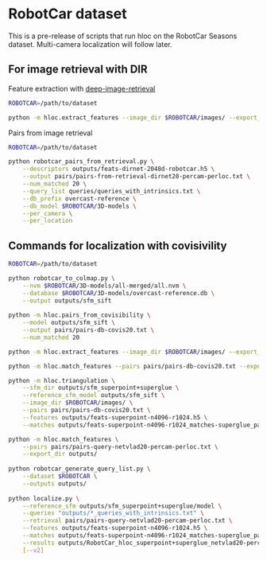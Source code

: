 # RobotCar dataset

This is a pre-release of scripts that run hloc on the RobotCar Seasons dataset. Multi-camera localization will follow later.


## For image retrieval with DIR

Feature extraction with [deep-image-retrieval](https://github.com/naver/deep-image-retrieval)

```bash
ROBOTCAR=/path/to/dataset

python -m hloc.extract_features --image_dir $ROBOTCAR/images/ --export_dir outputs/ --conf 'dir'
```

Pairs from image retrieval

```bash
ROBOTCAR=/path/to/dataset

python robotcar_pairs_from_retrieval.py \
    --descriptors outputs/feats-dirnet-2048d-robotcar.h5 \
    --output pairs/pairs-from-retrieval-dirnet20-percam-perloc.txt \
    --num_matched 20 \
    --query_list queries/queries_with_intrinsics.txt \
    --db_prefix overcast-reference \
    --db_model $ROBOTCAR/3D-models \
    --per_camera \
    --per_location
```

## Commands for localization with covisivility

```bash
ROBOTCAR=/path/to/dataset

python robotcar_to_colmap.py \
    --nvm $ROBOTCAR/3D-models/all-merged/all.nvm \
    --database $ROBOTCAR/3D-models/overcast-reference.db \
    --output outputs/sfm_sift
    
python -m hloc.pairs_from_covisibility \
    --model outputs/sfm_sift \
    --output pairs/pairs-db-covis20.txt \
    --num_matched 20

python -m hloc.extract_features --image_dir $ROBOTCAR/images/ --export_dir outputs/

python -m hloc.match_features --pairs pairs/pairs-db-covis20.txt --export_dir outputs/

python -m hloc.triangulation \
    --sfm_dir outputs/sfm_superpoint+superglue \
    --reference_sfm_model outputs/sfm_sift \
    --image_dir $ROBOTCAR/images/ \
    --pairs pairs/pairs-db-covis20.txt \
    --features outputs/feats-superpoint-n4096-r1024.h5 \
    --matches outputs/feats-superpoint-n4096-r1024_matches-superglue_pairs-db-covis20.h5

python -m hloc.match_features \
    --pairs pairs/pairs-query-netvlad20-percam-perloc.txt \
    --export_dir outputs/
    
python robotcar_generate_query_list.py \
    --dataset $ROBOTCAR \
    --outputs outputs/
    
python localize.py \
    --reference_sfm outputs/sfm_superpoint+superglue/model \
    --queries "outputs/*_queries_with_intrinsics.txt" \
    --retrieval pairs/pairs-query-netvlad20-percam-perloc.txt \
    --features outputs/feats-superpoint-n4096-r1024.h5 \
    --matches outputs/feats-superpoint-n4096-r1024_matches-superglue_pairs-query-netvlad20-percam-perloc.h5 \
    --results outputs/RobotCar_hloc_superpoint+superglue_netvlad20-percam-perloc.txt \
    [--v2]
```
